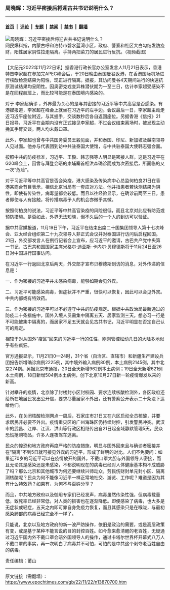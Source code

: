 ### 周晓辉：习近平密接后将迎古共书记说明什么？

---

#### [首页](../../../..?n13870700) &nbsp;|&nbsp; [评论](../../../../../epoch-comment?n13870700) &nbsp;|&nbsp; [专题](../../../../../epoch-special?n13870700) &nbsp;|&nbsp; [禁闻](../../../../../epoch-news?n13870700) &nbsp;|&nbsp; [禁书](../../../../../books?n13870700) &nbsp;|&nbsp; [翻墙](https://github.com/gfw-breaker/nogfw/blob/master/README.md?n13870700)


<div><img alt="周晓辉：习近平密接后将迎古共书记说明什么？" class="attachment-djy_600_400 size-djy_600_400 wp-post-image" src="https://i.epochtimes.com/assets/uploads/2022/11/id13870135-1318fce9c1c1048cd1c871ab0227e660-600x400.png"/>
<div class="caption">
 网民爆料指，内蒙古呼和浩特市碧水蓝湾小区，政府、警察和社区大白勾结发防疫财，阳性居家阴性拉走隔离。手持两把菜刀的居民进行反抗。（视频截图）
</div></div><hr/><div class="post_content" id="artbody" itemprop="articleBody">
 <!-- article content begin -->
 <p>
  【大纪元2022年11月22日讯】据香港行政长官办公室发言人11月21日表示，香港特首李家超在参加完APEC峰会后，于20日晚由泰国曼谷返港，在香港国际机场进行核酸检测结果为阳性，现正进行隔离。据报，其访问曼谷4天期间进行的快速抗原测试结果均呈阴性。因奥密克戎变异株潜伏期为一至三日，估计李家超受感染不是在回程航班上，而比较可能是在泰国境内感染的。
 </p>
 <p>
  对于
  <ok href="https://www.epochtimes.com/gb/tag/%E6%9D%8E%E5%AE%B6%E8%B6%85%E7%A1%AE%E8%AF%8A.html">
   李家超确诊
  </ok>
  ，外界最为关心的是与其密接的习近平等中共高官是否感染。有港媒报道，李家超在峰会上就坐在习近平的左手边。会议最后一日，李家超主动走近习近平座位附近，与其握手，交谈数秒后各自返回座位。另据香港《信报》21日报导，习近平在会期内没有正式接见李家超，不过会议结束离场时，被发现主动挽其手臂交谈。两人均未戴口罩。
 </p>
 <p>
  此外，李家超也曾与中共国务委员王毅见面，并和泰国、印尼、新加坡及越南领导人见过面。他亦与代表团到访中共驻泰国大使馆，与中共驻泰国大使韩志强会面。
 </p>
 <p>
  按照中共的防疫标准，习近平、王毅、韩志强等人明显是密接人群。这是习近平在G20峰会上，因曾与拜登会晤的柬埔寨首相洪森确诊而成为次密接后，所面临的又一次“危险”。
 </p>
 <p>
  对于习近平等中共高官是否会染疫，港大感染及传染病中心总监何柏良21日在香港某商台节目表示，相信北京当局有一套应对方法。他并指患者若快测结果为阴性，即使有传染性，病毒量都会较低。而且以往经验显示，在确诊前两至三日，患者即使与人有接触，将传播病毒予人的机会亦微乎其微。
 </p>
 <p>
  按照何柏良的说法，习近平等中共高官染疫的风险很低，而且北京对此应有防范或预防措施。是否如此，外界无法知晓，但不久后的一个人的到访可以验证。
 </p>
 <p>
  据中共官媒报道，11月19日下午，习近平在结束出席二十国集团领导人第十七次峰会、亚太经合组织第二十九次领导人非正式会议并对泰国进行访问后启程回国。21日，外交部发言人在例行记者会上宣布，应习近平的邀请，古巴共产党中央第一书记、古巴共和国国家主席米格尔·迪亚斯-卡内尔·贝穆德斯将于11月24日至26日对中国进行国事访问。
 </p>
 <p>
  在习近平一行返回北京后两天，外交部才宣布贝穆德斯到访的消息，对外传递的信息是：
 </p>
 <p>
  一、作为密接的习近平并未感染病毒，能够如期会见外宾。
 </p>
 <p>
  二、习近平可能感染病毒，但症状并不严重，很快可以恢复，因此可以会见外宾。中共内部或有特效药。
 </p>
 <p>
  三、作为密接的习近平可以不必遵守中共的防疫规定。根据中共政治局最新通过的防疫二十条措施中，国外入境人员需集中隔离五天、居家监测三天。想必习一行是不可能被集中隔离的，而居家不足五天就会见古共书记，习近平明显在否定自己认可的规定。
 </p>
 <p>
  相较于对从国外“疫区”回来的习近平一行的任性，刚刚管控松动几日的大陆多地似乎有些疯狂。
 </p>
 <p>
  官方通报显示，11月21日0—24时，31个省（自治区、直辖市）和新疆生产建设兵团报告新增确诊病例2225例，其中境外输入病例80例，本土病例2145例，其中北京274例。另据北京市通报，20日全天新增962例本土病例；19日全天新增621例本土病例，18日新增504例本土病例，创下北京10月27日新一轮疫情爆发以来的新高。
 </p>
 <p>
  针对攀升的疫情，北京除了封楼封小区封校园、要求连续核酸检测外，各区政府还给所在地居民发出公开信，要求尽量居家不外出，还有警察公开表示二十条没下达给他们。
 </p>
 <p>
  此外，在关闭核酸检测网点一周后，石家庄市21日又在六区启动全员核酸，并要求居民非必要不外出。疫情重灾区的广州海珠区仍持续封控，引发警民冲突。武汉市的武昌、江岸、江汉、洪山等行政区相继传出自21日起全域静默管理5天，民众恐慌抢购物品，许多人连夜驾车逃离。
 </p>
 <p>
  民众的惶恐和地方政府再度严格的防疫措施，明显与国外回来且与确诊者密接并在“隔离”不到5日就可接见外宾的习近平，形成了鲜明的对比。人们不免要问：如果近70岁的习近平可以在疫情放开的国外，不戴口罩大胆与外国领导人密接，而且无论其是感染还是未感染，不都说明现在的病毒已经对人体健康基本构不成威胁了吗？那么北京和其他城市为何还要继续兴师动众，劳民伤财封单元封小区、隔离测核酸呢？民众为何不能像习近平一样正常地社交、游览、工作呢？难道是因为其有什么特效药？如果有，为何不与百姓分享？
 </p>
 <p>
  而且，中共地方政府以及御用专家们已经发声，病毒虽然传染性强，但病毒载量低，致死率已经非常低，对人类的损害也在逐渐降低。即便感染了病毒，也大多是无症状或轻症，五天之内即可靠自身免疫力恢复，而且其感染只是在喉咙，与最初感染肺部的病毒已经完全不一样了。
 </p>
 <p>
  只能说，北京以及地方政府的新一波严防操作，依旧是政治的需要，或是高层政策有变，或是基于某种不能言说的目的封控百姓。如今愈来愈清醒的老百姓，无疑通过习近平国内外不戴口罩会晤外国领导人的操作，通过卡塔尔世界杯开幕式八万人不戴口罩的事实，再一次明白了病毒并不可怕，可怕的是中共这个剥夺老百姓自由的病毒。
 </p>
 <p>
  责任编辑：莆山
 </p>
 <!-- article content end -->
 <div id="below_article_ad">
 </div>
</div>


---

原文链接（需翻墙）：https://www.epochtimes.com/gb/22/11/22/n13870700.htm